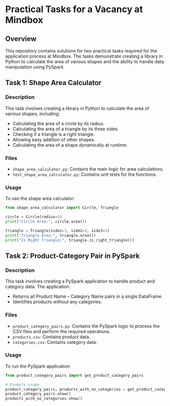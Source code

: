# Practical Tasks for a Vacancy at Mindbox

## Overview
This repository contains solutions for two practical tasks required for the application process at Mindbox. The tasks demonstrate creating a library in Python to calculate the area of various shapes and the ability to handle data manipulation using PySpark.

## Task 1: Shape Area Calculator

### Description
This task involves creating a library in Python to calculate the area of various shapes, including:
- Calculating the area of a circle by its radius.
- Calculating the area of a triangle by its three sides.
- Checking if a triangle is a right triangle.
- Allowing easy addition of other shapes.
- Calculating the area of a shape dynamically at runtime.

### Files
- `shape_area_calculator.py`: Contains the main logic for area calculations.
- `test_shape_area_calculator.py`: Contains unit tests for the functions.

### Usage
To use the shape area calculator:
```python
from shape_area_calculator import Circle, Triangle

circle = Circle(radius=5)
print("Circle Area:", circle.area())

triangle = Triangle(side1=3, side2=4, side3=5)
print("Triangle Area:", triangle.area())
print("Is Right Triangle:", triangle.is_right_triangle())
```

## Task 2: Product-Category Pair in PySpark

### Description
This task involves creating a PySpark application to handle product and category data. The application:
- Returns all Product Name – Category Name pairs in a single DataFrame.
- Identifies products without any categories.

### Files
- `product_category_pairs.py`: Contains the PySpark logic to process the CSV files and perform the required operations.
- `products.csv`: Contains product data.
- `categories.csv`: Contains category data.

### Usage
To run the PySpark application:
```python
from product_category_pairs import get_product_category_pairs

# Example usage
product_category_pairs, products_with_no_categories = get_product_category_pairs('products.csv', 'categories.csv')
product_category_pairs.show()
products_with_no_categories.show()
